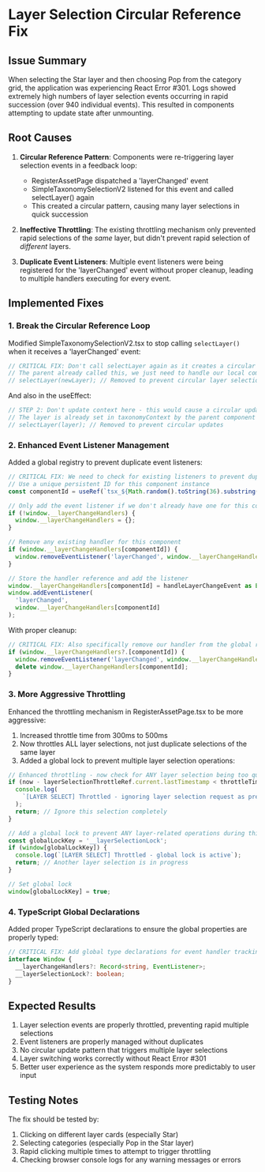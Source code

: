 # Layer Selection Circular Reference Fix

## Issue Summary

When selecting the Star layer and then choosing Pop from the category grid, the application was experiencing React Error #301. Logs showed extremely high numbers of layer selection events occurring in rapid succession (over 940 individual events). This resulted in components attempting to update state after unmounting.

## Root Causes

1. **Circular Reference Pattern**: Components were re-triggering layer selection events in a feedback loop:
   - RegisterAssetPage dispatched a 'layerChanged' event 
   - SimpleTaxonomySelectionV2 listened for this event and called selectLayer() again
   - This created a circular pattern, causing many layer selections in quick succession

2. **Ineffective Throttling**: The existing throttling mechanism only prevented rapid selections of the *same* layer, but didn't prevent rapid selection of *different* layers.

3. **Duplicate Event Listeners**: Multiple event listeners were being registered for the 'layerChanged' event without proper cleanup, leading to multiple handlers executing for every event.

## Implemented Fixes

### 1. Break the Circular Reference Loop

Modified SimpleTaxonomySelectionV2.tsx to stop calling `selectLayer()` when it receives a 'layerChanged' event:

```typescript
// CRITICAL FIX: Don't call selectLayer again as it creates a circular update pattern
// The parent already called this, we just need to handle our local component state
// selectLayer(newLayer); // Removed to prevent circular layer selection
```

And also in the useEffect:

```typescript
// STEP 2: Don't update context here - this would cause a circular update
// The layer is already set in taxonomyContext by the parent component
// selectLayer(layer); // Removed to prevent circular updates
```

### 2. Enhanced Event Listener Management

Added a global registry to prevent duplicate event listeners:

```typescript
// CRITICAL FIX: We need to check for existing listeners to prevent duplicates
// Use a unique persistent ID for this component instance
const componentId = useRef(`tsx_${Math.random().toString(36).substring(2, 9)}`).current;

// Only add the event listener if we don't already have one for this component
if (!window.__layerChangeHandlers) {
  window.__layerChangeHandlers = {};
}

// Remove any existing handler for this component
if (window.__layerChangeHandlers[componentId]) {
  window.removeEventListener('layerChanged', window.__layerChangeHandlers[componentId]);
}

// Store the handler reference and add the listener
window.__layerChangeHandlers[componentId] = handleLayerChangeEvent as EventListener;
window.addEventListener(
  'layerChanged',
  window.__layerChangeHandlers[componentId]
);
```

With proper cleanup:

```typescript
// CRITICAL FIX: Also specifically remove our handler from the global registry
if (window.__layerChangeHandlers?.[componentId]) {
  window.removeEventListener('layerChanged', window.__layerChangeHandlers[componentId]);
  delete window.__layerChangeHandlers[componentId];
}
```

### 3. More Aggressive Throttling

Enhanced the throttling mechanism in RegisterAssetPage.tsx to be more aggressive:

1. Increased throttle time from 300ms to 500ms
2. Now throttles ALL layer selections, not just duplicate selections of the same layer
3. Added a global lock to prevent multiple layer selection operations:

```typescript
// Enhanced throttling - now check for ANY layer selection being too quick, not just duplicates
if (now - layerSelectionThrottleRef.current.lastTimestamp < throttleTime) {
  console.log(
    `[LAYER SELECT] Throttled - ignoring layer selection request as previous selection was only ${Date.now() - layerSelectionThrottleRef.current.lastTimestamp}ms ago`
  );
  return; // Ignore this selection completely
}

// Add a global lock to prevent ANY layer-related operations during this throttle period
const globalLockKey = '__layerSelectionLock';
if (window[globalLockKey]) {
  console.log(`[LAYER SELECT] Throttled - global lock is active`);
  return; // Another layer selection is in progress
}

// Set global lock
window[globalLockKey] = true;
```

### 4. TypeScript Global Declarations

Added proper TypeScript declarations to ensure the global properties are properly typed:

```typescript
// CRITICAL FIX: Add global type declarations for event handler tracking and throttling
interface Window {
  __layerChangeHandlers?: Record<string, EventListener>;
  __layerSelectionLock?: boolean;
}
```

## Expected Results

1. Layer selection events are properly throttled, preventing rapid multiple selections
2. Event listeners are properly managed without duplicates
3. No circular update pattern that triggers multiple layer selections
4. Layer switching works correctly without React Error #301
5. Better user experience as the system responds more predictably to user input

## Testing Notes

The fix should be tested by:
1. Clicking on different layer cards (especially Star)
2. Selecting categories (especially Pop in the Star layer)
3. Rapid clicking multiple times to attempt to trigger throttling
4. Checking browser console logs for any warning messages or errors
